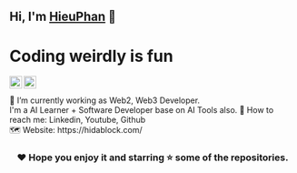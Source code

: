 ## Hi, I'm [HieuPhan](https://hidacode.com/) 👋

# Coding weirdly is fun

<a href="https://www.linkedin.com/in/hieuphan94/">
  <img align="left" alt="Hieu Phan's Linkdein" width="22px" src="https://cdn.jsdelivr.net/npm/simple-icons@v3/icons/linkedin.svg" />
</a>
<a href="https://github.com/hieuphan94">
  <img align="left" alt="Hieu Phan's Github" width="22px" src="https://cdn.jsdelivr.net/npm/simple-icons@v3/icons/github.svg" />
</a>
<br/><br/>
📱 I’m currently working as Web2, Web3 Developer.<br/>
I'm a AI Learner + Software Developer base on AI Tools also.
📧 How to reach me: Linkedin, Youtube, Github<br/>
🗺 Website: https://hidablock.com/

<div align="center">

### ❤️ Hope you enjoy it and starring ⭐ some of the repositories.

</div>

